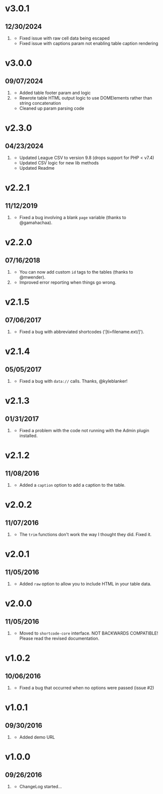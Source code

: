 # v3.0.1
## 12/30/2024

1. [](#bugfix)
    * Fixed issue with raw cell data being escaped
    * Fixed issue with captions param not enabling table caption rendering

# v3.0.0
## 09/07/2024

1. [](#new)
    * Added table footer param and logic
1. [](#improved)
    * Rewrote table HTML output logic to use DOMElements rather than string concatenation
    * Cleaned up param parsing code

# v2.3.0
## 04/23/2024

1. [](#new)
    * Updated League CSV to version 9.8 (drops support for PHP < v7.4) 
    * Updated CSV logic for new lib methods
    * Updated Readme

# v2.2.1
## 11/12/2019

1. [](#bugfix)
    * Fixed a bug involving a blank `page` variable (thanks to @gamahachaa).

# v2.2.0
## 07/16/2018

1. [](#new)
    * You can now add custom `id` tags to the tables (thanks to @mwender).
1. [](#improved)
    * Improved error reporting when things go wrong.

# v2.1.5
## 07/06/2017

1. [](#bugfix)
    * Fixed a bug with abbreviated shortcodes ('[ti=filename.ext/]').

# v2.1.4
## 05/05/2017

1. [](#bugfix)
    * Fixed a bug with `data://` calls. Thanks, @kyleblanker!

# v2.1.3
## 01/31/2017

1. [](#bugfix)
    * Fixed a problem with the code not running with the Admin plugin installed.

# v2.1.2
## 11/08/2016

1. [](#new)
    * Added a `caption` option to add a caption to the table.

# v2.0.2
## 11/07/2016

1. [](#bugfix)
    * The `trim` functions don't work the way I thought they did. Fixed it.

# v2.0.1
## 11/05/2016

1. [](#new)
    * Added `raw` option to allow you to include HTML in your table data.

# v2.0.0
## 11/05/2016

1. [](#improved)
    * Moved to `shortcode-core` interface. NOT BACKWARDS COMPATIBLE! Please read the revised documentation.

# v1.0.2
## 10/06/2016

1. [](#bugfix)
    * Fixed a bug that occurred when no options were passed (issue #2)

# v1.0.1
##  09/30/2016

1. [](#new)
    * Added demo URL

# v1.0.0
##  09/26/2016

1. [](#new)
    * ChangeLog started...

